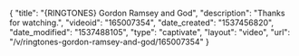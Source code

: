 {
    "title": "{RINGTONES} Gordon Ramsey and God",
    "description": "Thanks for watching.",
    "videoid": "165007354",
    "date_created": "1537456820",
    "date_modified": "1537488105",
    "type": "captivate",
    "layout": "video",
    "url": "\/v\/ringtones-gordon-ramsey-and-god\/165007354"
}
